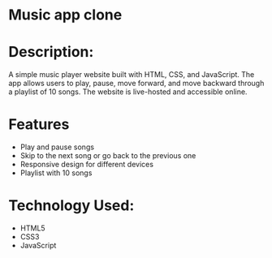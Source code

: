 # Music app clone

# Description:
A simple music player website built with HTML, CSS, and JavaScript. The app allows users to play, pause, move forward, and move backward through a playlist of 10 songs. The website is live-hosted and accessible online.

# Features
- Play and pause songs
- Skip to the next song or go back to the previous one
- Responsive design for different devices
- Playlist with 10 songs
  
# Technology Used:
- HTML5
- CSS3
- JavaScript
